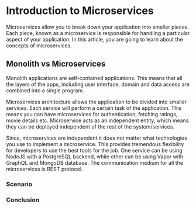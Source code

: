 
# Introduction to Microservices  

Microservices allow you to break down your application into smaller pieces. Each piece, known as a microservice is responsible for handling a particular aspect of your application. In this article, you are going to learn about the concepts of microservices.  

## Monolith vs Microservices  

Monolith applications are self-contained applications. This means that all the layers of the apps, including user interface, domain and data access are combined into a single program. 

Microservices architecture allows the application to be divided into smaller services. Each service will perform a certain task of the application. This means you can have microservices for authentication, fetching ratings, movie details etc. Microservice acts as an independent entity, which means they can be deployed independent of the rest of the system/services. 

Since, microservices are independent it does not matter what technologies you use to implement a microservice. This provides tremendous flexibility for developers to use the best tools for the job. One service can be using NodeJS with a PostgreSQL backend, while other can be using Vapor with GraphQL and MongoDB database. The communication medium for all the microservices is REST protocol. 





### Scenario 

### Conclusion 
